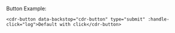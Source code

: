 Button Example:

    <cdr-button data-backstop="cdr-button" type="submit" :handle-click="log">Default with click</cdr-button>